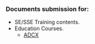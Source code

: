 ### Documents submission for:

- SE/SSE Training contents.
- Education Courses.
  * [ADCX](./ADCX.md)

